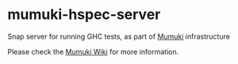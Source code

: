 mumuki-hspec-server
===================

Snap server for running GHC tests, as part of [Mumuki](http://github.com/uqbar-project/mumuki) infrastructure

Please check the [Mumuki Wiki](https://github.com/uqbar-project/mumuki/wiki) for more information.
